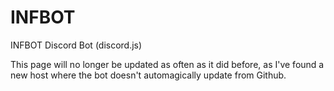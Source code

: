 # INFBOT
INFBOT Discord Bot (discord.js)

This page will no longer be updated as often as it did before, as I've found a new host where the bot doesn't automagically update from Github.
